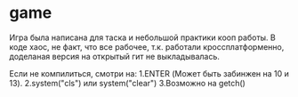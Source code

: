 # game
Игра была написана для таска и небольшой практики кооп работы.
В коде хаос, не факт, что все рабочее, т.к. работали кроссплатформенно, доделаная версия на открытый гит не выкладывалась.



Если не компилиться, смотри на:
1.ENTER (Может быть забинжен на 10 и 13).
2.system("cls") или system("clear")
3.Возможно на getch()
